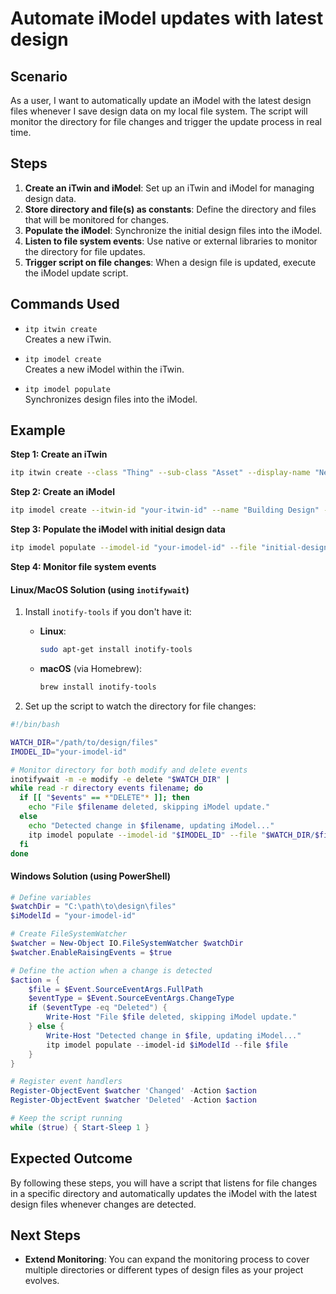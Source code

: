 # Automate iModel updates with latest design

## Scenario

As a user, I want to automatically update an iModel with the latest design files whenever I save design data on my local file system. The script will monitor the directory for file changes and trigger the update process in real time.

## Steps

1. **Create an iTwin and iModel**: Set up an iTwin and iModel for managing design data.
2. **Store directory and file(s) as constants**: Define the directory and files that will be monitored for changes.
3. **Populate the iModel**: Synchronize the initial design files into the iModel.
4. **Listen to file system events**: Use native or external libraries to monitor the directory for file updates.
5. **Trigger script on file changes**: When a design file is updated, execute the iModel update script.

## Commands Used

- `itp itwin create`  
  Creates a new iTwin.

- `itp imodel create`  
  Creates a new iModel within the iTwin.

- `itp imodel populate`  
  Synchronizes design files into the iModel.

## Example

**Step 1: Create an iTwin**
```bash
itp itwin create --class "Thing" --sub-class "Asset" --display-name "New Infrastructure Project" 
```

**Step 2: Create an iModel**
```bash
itp imodel create --itwin-id "your-itwin-id" --name "Building Design" --description "iModel for design updates"
```

**Step 3: Populate the iModel with initial design data**
```bash
itp imodel populate --imodel-id "your-imodel-id" --file "initial-design.dwg" --connector-type "DWG"
```

**Step 4: Monitor file system events**

#### Linux/MacOS Solution (using `inotifywait`)

1. Install `inotify-tools` if you don't have it:

   - **Linux**:
     ```bash
     sudo apt-get install inotify-tools
     ```

   - **macOS** (via Homebrew):
     ```bash
     brew install inotify-tools
     ```

2. Set up the script to watch the directory for file changes:

```bash
#!/bin/bash

WATCH_DIR="/path/to/design/files"
IMODEL_ID="your-imodel-id"

# Monitor directory for both modify and delete events
inotifywait -m -e modify -e delete "$WATCH_DIR" |
while read -r directory events filename; do
  if [[ "$events" == *"DELETE"* ]]; then
    echo "File $filename deleted, skipping iModel update."
  else
    echo "Detected change in $filename, updating iModel..."
    itp imodel populate --imodel-id "$IMODEL_ID" --file "$WATCH_DIR/$filename"
  fi
done
```

#### Windows Solution (using PowerShell)

```powershell
# Define variables
$watchDir = "C:\path\to\design\files"
$iModelId = "your-imodel-id"

# Create FileSystemWatcher
$watcher = New-Object IO.FileSystemWatcher $watchDir
$watcher.EnableRaisingEvents = $true

# Define the action when a change is detected
$action = {
    $file = $Event.SourceEventArgs.FullPath
    $eventType = $Event.SourceEventArgs.ChangeType
    if ($eventType -eq "Deleted") {
        Write-Host "File $file deleted, skipping iModel update."
    } else {
        Write-Host "Detected change in $file, updating iModel..."
        itp imodel populate --imodel-id $iModelId --file $file
    }
}

# Register event handlers
Register-ObjectEvent $watcher 'Changed' -Action $action
Register-ObjectEvent $watcher 'Deleted' -Action $action

# Keep the script running
while ($true) { Start-Sleep 1 }
```

## Expected Outcome

By following these steps, you will have a script that listens for file changes in a specific directory and automatically updates the iModel with the latest design files whenever changes are detected.

## Next Steps

- **Extend Monitoring**: You can expand the monitoring process to cover multiple directories or different types of design files as your project evolves.
